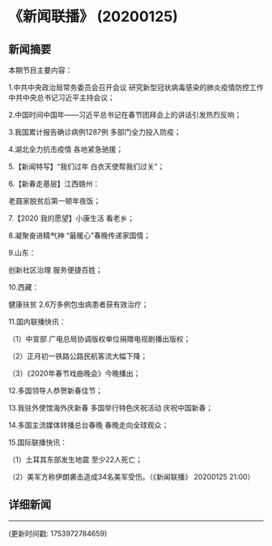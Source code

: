 # 《新闻联播》 (20200125)

## 新闻摘要

本期节目主要内容：

1.中共中央政治局常务委员会召开会议 研究新型冠状病毒感染的肺炎疫情防控工作 中共中央总书记习近平主持会议；

2.中国时间中国年——习近平总书记在春节团拜会上的讲话引发热烈反响；

3.我国累计报告确诊病例1287例 多部门全力投入防疫；

4.湖北全力抗击疫情 各地紧急驰援；

5.【新闻特写】“我们过年 白衣天使帮我们过关”；

6.【新春走基层】江西赣州：

老聂家脱贫后第一顿年夜饭；

7.【2020 我的愿望】小康生活 看老乡；

8.凝聚奋进精气神 “最暖心”春晚传递家国情；

9.山东：

创新社区治理 服务便捷百姓；

10.西藏：

健康扶贫 2.6万多例包虫病患者获有效治疗；

11.国内联播快讯：

（1）中宣部 广电总局协调版权单位捐赠电视剧播出版权；

（2）正月初一铁路公路民航客流大幅下降；

（3）《2020年春节戏曲晚会》今晚播出；

12.多国领导人恭贺新春佳节；

13.我驻外使馆海外庆新春 多国举行特色庆祝活动 庆祝中国新春；

14.多国主流媒体转播总台春晚 春晚走向全球观众；

15.国际联播快讯：

（1）土耳其东部发生地震 至少22人死亡；

（2）美军方称伊朗袭击造成34名美军受伤。（《新闻联播》 20200125 21:00）

## 详细新闻

---

(更新时间戳: 1753972784659)

